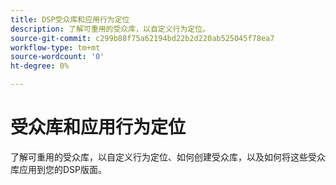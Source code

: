 ```yaml
---
title: DSP受众库和应用行为定位
description: 了解可重用的受众库，以自定义行为定位。
source-git-commit: c299b88f75a62194bd22b2d220ab525045f78ea7
workflow-type: tm+mt
source-wordcount: '0'
ht-degree: 0%

---
```


# 受众库和应用行为定位

了解可重用的受众库，以自定义行为定位、如何创建受众库，以及如何将这些受众库应用到您的DSP版面。

<!--
>[!VIDEO]()
-->
